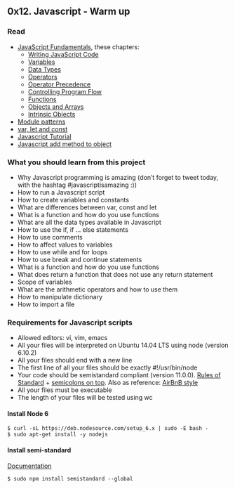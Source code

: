 ## 0x12. Javascript - Warm up

### Read

* [JavaScript Fundamentals](https://docs.microsoft.com/en-us/scripting/javascript/javascript-fundamentals), these chapters:
  * [Writing JavaScript Code](https://docs.microsoft.com/en-us/scripting/javascript/writing-javascript-code)
  * [Variables](https://docs.microsoft.com/en-us/scripting/javascript/variables-javascript)
  * [Data Types](https://docs.microsoft.com/en-us/scripting/javascript/data-types-javascript)
  * [Operators](https://docs.microsoft.com/en-us/scripting/javascript/operators-javascript)
  * [Operator Precedence](https://docs.microsoft.com/en-us/scripting/javascript/operator-subtractprecedence-javascript)
  * [Controlling Program Flow](https://docs.microsoft.com/en-us/scripting/javascript/controlling-program-flow-javascript)
  * [Functions](https://docs.microsoft.com/en-us/scripting/javascript/functions-javascript)
  * [Objects and Arrays](https://docs.microsoft.com/en-us/scripting/javascript/objects-and-arrays-javascript)
  * [Intrinsic Objects](https://docs.microsoft.com/en-us/scripting/javascript/intrinsic-objects-javascript)
* [Module patterns](http://darrenderidder.github.io/talks/ModulePatterns/#/)
* [var, let and const](https://www.youtube.com/watch?v=sjyJBL5fkp8)
* [Javascript Tutorial](https://www.youtube.com/watch?v=vZBCTc9zHtI)
* [Javascript add method to object](https://stackoverflow.com/questions/13521833/javascript-add-method-to-object)

### What you should learn from this project

- Why Javascript programming is amazing (don’t forget to tweet today, with the hashtag #javascriptisamazing :))
- How to run a Javascript script
- How to create variables and constants
- What are differences between var, const and let
- What is a function and how do you use functions
- What are all the data types available in Javascript
- How to use the if, if ... else statements
- How to use comments
- How to affect values to variables
- How to use while and for loops
- How to use break and continue statements
- What is a function and how do you use functions
- What does return a function that does not use any return statement
- Scope of variables
- What are the arithmetic operators and how to use them
- How to manipulate dictionary
- How to import a file

### Requirements for Javascript scripts

- Allowed editors: vi, vim, emacs
- All your files will be interpreted on Ubuntu 14.04 LTS using node (version 6.10.2)
- All your files should end with a new line
- The first line of all your files should be exactly #!/usr/bin/node
- Your code should be semistandard compliant (version 11.0.0). [Rules of Standard](https://standardjs.com/rules.html) + [semicolons on top](https://github.com/Flet/semistandard). Also as reference: [AirBnB style](https://github.com/airbnb/javascript)
- All your files must be executable
- The length of your files will be tested using wc

#### Install Node 6
```
$ curl -sL https://deb.nodesource.com/setup_6.x | sudo -E bash -
$ sudo apt-get install -y nodejs
```

#### Install semi-standard

[Documentation](https://github.com/Flet/semistandard)
```
$ sudo npm install semistandard --global
```